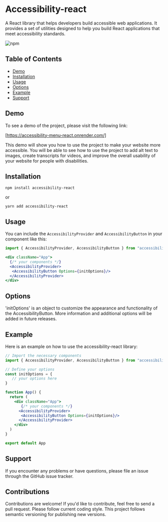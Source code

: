 # Accessibility-react

A React library that helps developers build accessible web applications. It provides a set of utilities designed to help you build React applications that meet accessibility standards.

![npm](https://img.shields.io/npm/v/accessibility-react)

## Table of Contents

- [Demo](#demo)
- [Installation](#installation)
- [Usage](#usage)
- [Options](#options)
- [Example](#example)
- [Support](#support)

## Demo

To see a demo of the project, please visit the following link:

[https://accessibility-menu-react.onrender.com/]

This demo will show you how to use the project to make your website more accessible. You will be able to see how to use the project to add alt text to images, create transcripts for videos, and improve the overall usability of your website for people with disabilities.


## Installation

```npm install accessibility-react```

or

```yarn add accessibility-react```

## Usage

You can include the `AccessibilityProvider` and `AccessibilityButton` in your component like this:

```jsx
import { AccessibilityProvider, AccessibilityButton } from "accessibility-react/dist/index"

<div className="App">
  {/* your components */}
  <AccessibilityProvider>
   <AccessibilityButton Options={initOptions}/>
  </AccessibilityProvider>
</div>
```

## Options

'initOptions' is an object to customize the appearance and functionality of the AccessibilityButton. More information and additional options will be added in future releases.

## Example

Here is an example on how to use the accessibility-react library:

```jsx
// Import the necessary components
import { AccessibilityProvider, AccessibilityButton } from "accessibility-react"

// Define your options
const initOptions = {
   // your options here
}

function App() {
  return (
    <div className="App">
       {/* your components */}
      <AccessibilityProvider>
       <AccessibilityButton Options={initOptions}/>
      </AccessibilityProvider>
    </div>
  )
}

export default App
```

## Support

If you encounter any problems or have questions, please file an issue through the GitHub issue tracker.

## Contributions

Contributions are welcome! If you'd like to contribute, feel free to send a pull request. Please follow current coding style.
This project follows semantic versioning for publishing new versions.
